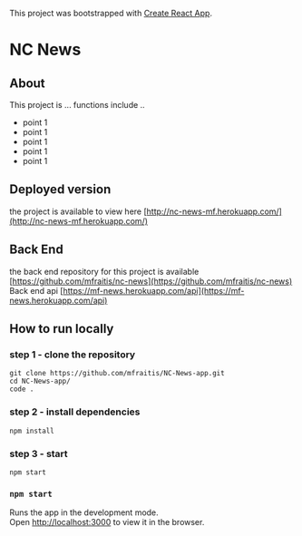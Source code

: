 This project was bootstrapped with [Create React App](https://github.com/facebook/create-react-app).

# NC News

## About

This project is ... functions include ..

<ul>
<li>point 1</li>
<li>point 1</li>
<li>point 1</li>
<li>point 1</li>
<li>point 1</li>
</ul>

## Deployed version

the project is available to view here [http://nc-news-mf.herokuapp.com/](http://nc-news-mf.herokuapp.com/)

## Back End

the back end repository for this project is available [https://github.com/mfraitis/nc-news](https://github.com/mfraitis/nc-news) <br/>
Back end api [https://mf-news.herokuapp.com/api](https://mf-news.herokuapp.com/api)

## How to run locally

### step 1 - clone the repository

```
git clone https://github.com/mfraitis/NC-News-app.git
cd NC-News-app/
code .
```

### step 2 - install dependencies

```
npm install
```

### step 3 - start

```
npm start
```

### `npm start`

Runs the app in the development mode.<br />
Open [http://localhost:3000](http://localhost:3000) to view it in the browser.
